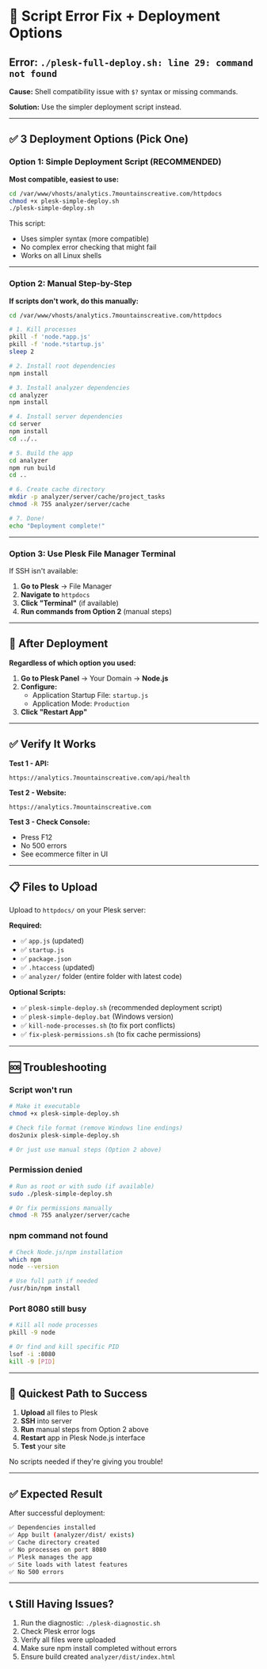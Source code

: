 # 🔧 Script Error Fix + Deployment Options

## Error: `./plesk-full-deploy.sh: line 29: command not found`

**Cause:** Shell compatibility issue with `$?` syntax or missing commands.

**Solution:** Use the simpler deployment script instead.

---

## ✅ 3 Deployment Options (Pick One)

### **Option 1: Simple Deployment Script (RECOMMENDED)**

**Most compatible, easiest to use:**

```bash
cd /var/www/vhosts/analytics.7mountainscreative.com/httpdocs
chmod +x plesk-simple-deploy.sh
./plesk-simple-deploy.sh
```

This script:
- Uses simpler syntax (more compatible)
- No complex error checking that might fail
- Works on all Linux shells

---

### **Option 2: Manual Step-by-Step**

**If scripts don't work, do this manually:**

```bash
cd /var/www/vhosts/analytics.7mountainscreative.com/httpdocs

# 1. Kill processes
pkill -f 'node.*app.js'
pkill -f 'node.*startup.js'
sleep 2

# 2. Install root dependencies
npm install

# 3. Install analyzer dependencies
cd analyzer
npm install

# 4. Install server dependencies
cd server
npm install
cd ../..

# 5. Build the app
cd analyzer
npm run build
cd ..

# 6. Create cache directory
mkdir -p analyzer/server/cache/project_tasks
chmod -R 755 analyzer/server/cache

# 7. Done!
echo "Deployment complete!"
```

---

### **Option 3: Use Plesk File Manager Terminal**

If SSH isn't available:

1. **Go to Plesk** → File Manager
2. **Navigate to** `httpdocs`
3. **Click "Terminal"** (if available)
4. **Run commands from Option 2** (manual steps)

---

## 🔄 After Deployment

**Regardless of which option you used:**

1. **Go to Plesk Panel** → Your Domain → **Node.js**
2. **Configure:**
   - Application Startup File: `startup.js`
   - Application Mode: `Production`
3. **Click "Restart App"**

---

## ✅ Verify It Works

**Test 1 - API:**
```
https://analytics.7mountainscreative.com/api/health
```

**Test 2 - Website:**
```
https://analytics.7mountainscreative.com
```

**Test 3 - Check Console:**
- Press F12
- No 500 errors
- See ecommerce filter in UI

---

## 📋 Files to Upload

Upload to `httpdocs/` on your Plesk server:

**Required:**
- ✅ `app.js` (updated)
- ✅ `startup.js`
- ✅ `package.json`
- ✅ `.htaccess` (updated)
- ✅ `analyzer/` folder (entire folder with latest code)

**Optional Scripts:**
- ✅ `plesk-simple-deploy.sh` (recommended deployment script)
- ✅ `plesk-simple-deploy.bat` (Windows version)
- ✅ `kill-node-processes.sh` (to fix port conflicts)
- ✅ `fix-plesk-permissions.sh` (to fix cache permissions)

---

## 🆘 Troubleshooting

### **Script won't run**
```bash
# Make it executable
chmod +x plesk-simple-deploy.sh

# Check file format (remove Windows line endings)
dos2unix plesk-simple-deploy.sh

# Or just use manual steps (Option 2 above)
```

### **Permission denied**
```bash
# Run as root or with sudo (if available)
sudo ./plesk-simple-deploy.sh

# Or fix permissions manually
chmod -R 755 analyzer/server/cache
```

### **npm command not found**
```bash
# Check Node.js/npm installation
which npm
node --version

# Use full path if needed
/usr/bin/npm install
```

### **Port 8080 still busy**
```bash
# Kill all node processes
pkill -9 node

# Or find and kill specific PID
lsof -i :8080
kill -9 [PID]
```

---

## 🎯 Quickest Path to Success

1. **Upload** all files to Plesk
2. **SSH** into server
3. **Run** manual steps from Option 2 above
4. **Restart** app in Plesk Node.js interface
5. **Test** your site

No scripts needed if they're giving you trouble!

---

## ✅ Expected Result

After successful deployment:

```bash
✅ Dependencies installed
✅ App built (analyzer/dist/ exists)
✅ Cache directory created
✅ No processes on port 8080
✅ Plesk manages the app
✅ Site loads with latest features
✅ No 500 errors
```

---

## 📞 Still Having Issues?

1. Run the diagnostic: `./plesk-diagnostic.sh`
2. Check Plesk error logs
3. Verify all files were uploaded
4. Make sure npm install completed without errors
5. Ensure build created `analyzer/dist/index.html`
